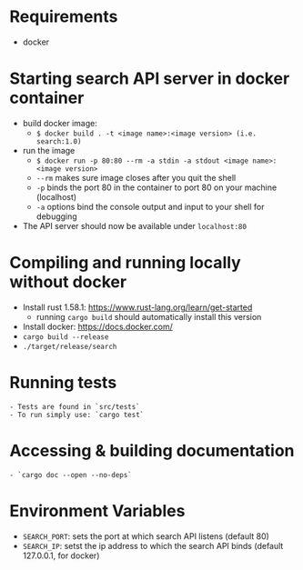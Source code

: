 # Requirements
- docker

# Starting search API server in docker container
- build docker image:
    - `$ docker build . -t <image name>:<image version> (i.e. search:1.0)`
- run the image
    - `$ docker run -p 80:80 --rm -a stdin -a stdout <image name>:<image version>`
    - `--rm` makes sure image closes after you quit the shell
    - `-p` binds the port 80 in the container to port 80 on your machine (localhost)
    - `-a` options bind the console output and input to your shell for debugging
- The API server should now be available under `localhost:80`

# Compiling and running locally without docker
- Install rust 1.58.1: https://www.rust-lang.org/learn/get-started
    - running `cargo build` should automatically install this version
- Install docker: https://docs.docker.com/
- `cargo build --release`
- `./target/release/search`

# Running tests
    - Tests are found in `src/tests`
    - To run simply use: `cargo test`

# Accessing & building documentation
    - `cargo doc --open --no-deps`

# Environment Variables
- `SEARCH_PORT`: sets the port at which search API listens (default 80)
- `SEARCH_IP`: setst the ip address to which the search API binds (default 127.0.0.1, for docker) 
